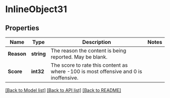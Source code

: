 # InlineObject31

## Properties

Name | Type | Description | Notes
------------ | ------------- | ------------- | -------------
**Reason** | **string** | The reason the content is being reported. May be blank. | 
**Score** | **int32** | The score to rate this content as where -100 is most offensive and 0 is inoffensive. | 

[[Back to Model list]](../README.md#documentation-for-models) [[Back to API list]](../README.md#documentation-for-api-endpoints) [[Back to README]](../README.md)


